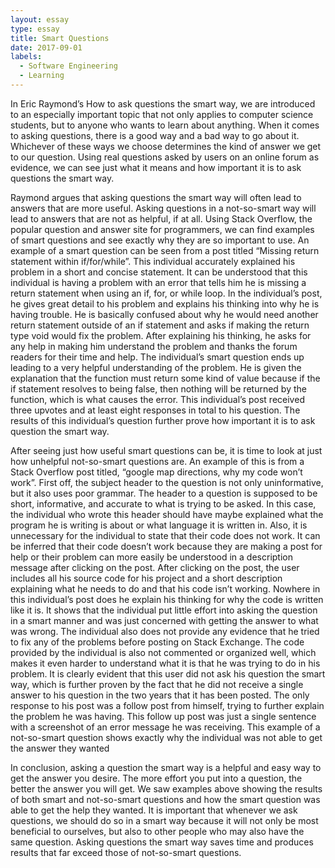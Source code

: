 ```yaml
---
layout: essay
type: essay
title: Smart Questions
date: 2017-09-01
labels:
  - Software Engineering
  - Learning
---
```



In Eric Raymond’s How to ask questions the smart way, we are introduced to an especially important topic that not only applies to computer science students, but to anyone who wants to learn about anything. When it comes to asking questions, there is a good way and a bad way to go about it. Whichever of these ways we choose determines the kind of answer we get to our question. Using real questions asked by users on an online forum as evidence, we can see just what it means and how important it is to ask questions the smart way. 
	
Raymond argues that asking questions the smart way will often lead to answers that are more useful. Asking questions in a not-so-smart way will lead to answers that are not as helpful, if at all. Using Stack Overflow, the popular question and answer site for programmers, we can find examples of smart questions and see exactly why they are so important to use. An example of a smart question can be seen from a post titled “Missing return statement within if/for/while”. This individual accurately explained his problem in a short and concise statement. It can be understood that this individual is having a problem with an error that tells him he is missing a return statement when using an if, for, or while loop.  In the individual’s post, he gives great detail to his problem and explains his thinking into why he is having trouble. He is basically confused about why he would need another return statement outside of an if statement and asks if making the return type void would fix the problem. After explaining his thinking, he asks for any help in making him understand the problem and thanks the forum readers for their time and help. The individual’s smart question ends up leading to a very helpful understanding of the problem. He is given the explanation that the function must return some kind of value because if the if statement resolves to being false, then nothing will be returned by the function, which is what causes the error. This individual’s post received three upvotes and at least eight responses in total to his question. The results of this individual’s question further prove how important it is to ask question the smart way. 
	
After seeing just how useful smart questions can be, it is time to look at just how unhelpful not-so-smart questions are. An example of this is from a Stack Overflow post titled, “google map directions, why my code won’t work”. First off, the subject header to the question is not only uninformative, but it also uses poor grammar. The header to a question is supposed to be short, informative, and accurate to what is trying to be asked. In this case, the individual who wrote this header should have maybe explained what the program he is writing is about or what language it is written in. Also, it is unnecessary for the individual to state that their code does not work. It can be inferred that their code doesn’t work because they are making a post for help or their problem can more easily be understood in a description message after clicking on the post. After clicking on the post, the user includes all his source code for his project and a short description explaining what he needs to do and that his code isn’t working. Nowhere in this individual’s post does he explain his thinking for why the code is written like it is. It shows that the individual put little effort into asking the question in a smart manner and was just concerned with getting the answer to what was wrong. The individual also does not provide any evidence that he tried to fix any of the problems before posting on Stack Exchange. The code provided by the individual is also not commented or organized well, which makes it even harder to understand what it is that he was trying to do in his problem. It is clearly evident that this user did not ask his question the smart way, which is further proven by the fact that he did not receive a single answer to his question in the two years that it has been posted. The only response to his post was a follow post from himself, trying to further explain the problem he was having. This follow up post was just a single sentence with a screenshot of an error message he was receiving. This example of a not-so-smart question shows exactly why the individual was not able to get the answer they wanted

In conclusion, asking a question the smart way is a helpful and easy way to get the answer you desire. The more effort you put into a question, the better the answer you will get. We saw examples above showing the results of both smart and not-so-smart questions and how the smart question was able to get the help they wanted. It is important that whenever we ask questions, we should do so in a smart way because it will not only be most beneficial to ourselves, but also to other people who may also have the same question. Asking questions the smart way saves time and produces results that far exceed those of not-so-smart questions.  
